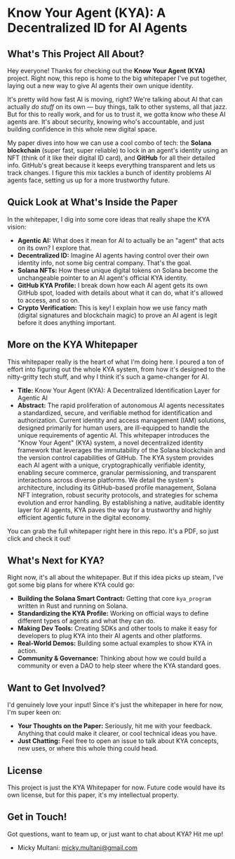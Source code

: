 # Know Your Agent (KYA): A Decentralized ID for AI Agents


## What's This Project All About?

Hey everyone! Thanks for checking out the **Know Your Agent (KYA)** project. Right now, this repo is home to the big whitepaper I've put together, laying out a new way to give AI agents their own unique identity.

It's pretty wild how fast AI is moving, right? We're talking about AI that can actually *do stuff* on its own — buy things, talk to other systems, all that jazz. But for this to really work, and for us to trust it, we gotta know *who* these AI agents are. It's about security, knowing who's accountable, and just building confidence in this whole new digital space.

My paper dives into how we can use a cool combo of tech: the **Solana blockchain** (super fast, super reliable) to lock in an agent's identity using an NFT (think of it like their digital ID card), and **GitHub** for all their detailed info. GitHub's great because it keeps everything transparent and lets us track changes. I figure this mix tackles a bunch of identity problems AI agents face, setting us up for a more trustworthy future.

## Quick Look at What's Inside the Paper

In the whitepaper, I dig into some core ideas that really shape the KYA vision:

* **Agentic AI:** What does it mean for AI to actually be an "agent" that acts on its own? I explore that.
* **Decentralized ID:** Imagine AI agents having control over their own identity info, not some big central company. That's the goal.
* **Solana NFTs:** How these unique digital tokens on Solana become the unchangeable pointer to an AI agent's official KYA identity.
* **GitHub KYA Profile:** I break down how each AI agent gets its own GitHub spot, loaded with details about what it can do, what it's allowed to access, and so on.
* **Crypto Verification:** This is key! I explain how we use fancy math (digital signatures and blockchain magic) to prove an AI agent is legit before it does anything important.

## More on the KYA Whitepaper

This whitepaper really is the heart of what I'm doing here. I poured a ton of effort into figuring out the whole KYA system, from how it's designed to the nitty-gritty tech stuff, and why I think it's such a game-changer for AI.

* **Title:** Know Your Agent (KYA): A Decentralized Identification Layer for Agentic AI
* **Abstract:** The rapid proliferation of autonomous AI agents necessitates a standardized, secure, and verifiable method for identification and authorization. Current identity and access management (IAM) solutions, designed primarily for human users, are ill-equipped to handle the unique requirements of agentic AI. This whitepaper introduces the "Know Your Agent" (KYA) system, a novel decentralized identity framework that leverages the immutability of the Solana blockchain and the version control capabilities of GitHub. The KYA system provides each AI agent with a unique, cryptographically verifiable identity, enabling secure commerce, granular permissioning, and transparent interactions across diverse platforms. We detail the system's architecture, including its GitHub-based profile management, Solana NFT integration, robust security protocols, and strategies for schema evolution and error handling. By establishing a native, auditable identity layer for AI agents, KYA paves the way for a trustworthy and highly efficient agentic future in the digital economy.

You can grab the full whitepaper right here in this repo. It's a PDF, so just click and check it out!

## What's Next for KYA?

Right now, it's all about the whitepaper. But if this idea picks up steam, I've got some big plans for where KYA could go:

* **Building the Solana Smart Contract:** Getting that core `kya_program` written in Rust and running on Solana.
* **Standardizing the KYA Profile:** Working on official ways to define different types of agents and what they can do.
* **Making Dev Tools:** Creating SDKs and other tools to make it easy for developers to plug KYA into their AI agents and other platforms.
* **Real-World Demos:** Building some actual examples to show KYA in action.
* **Community & Governance:** Thinking about how we could build a community or even a DAO to help steer where the KYA standard goes.

## Want to Get Involved?

I'd genuinely love your input! Since it's just the whitepaper in here for now, I'm super keen on:

* **Your Thoughts on the Paper:** Seriously, hit me with your feedback. Anything that could make it clearer, or cool technical ideas you have.
* **Just Chatting:** Feel free to open an issue to talk about KYA concepts, new uses, or where this whole thing could head.

## License

This project is just the KYA Whitepaper for now. Future code would have its own license, but for this paper, it's my intellectual property.

## Get in Touch!

Got questions, want to team up, or just want to chat about KYA? Hit me up!

* Micky Multani: [micky.multani@gmail.com](mailto:micky.multani@gmail.com)

